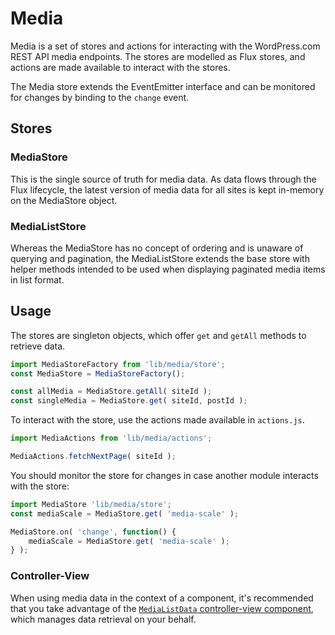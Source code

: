 Media
=====

Media is a set of stores and actions for interacting with the WordPress.com REST API media endpoints. The stores are modelled as Flux stores, and actions are made available to interact with the stores.

The Media store extends the EventEmitter interface and can be monitored for changes by binding to the `change` event.

## Stores

### MediaStore

This is the single source of truth for media data. As data flows through the Flux lifecycle, the latest version of media data for all sites is kept in-memory on the MediaStore object.

### MediaListStore

Whereas the MediaStore has no concept of ordering and is unaware of querying and pagination, the MediaListStore extends the base store with helper methods intended to be used when displaying paginated media items in list format.

## Usage

The stores are singleton objects, which offer `get` and `getAll` methods to retrieve data.

```js
import MediaStoreFactory from 'lib/media/store';
const MediaStore = MediaStoreFactory();

const allMedia = MediaStore.getAll( siteId );
const singleMedia = MediaStore.get( siteId, postId );
```

To interact with the store, use the actions made available in `actions.js`.

```js
import MediaActions from 'lib/media/actions';

MediaActions.fetchNextPage( siteId );
```

You should monitor the store for changes in case another module interacts with the store:

```js
import MediaStore 'lib/media/store';
const mediaScale = MediaStore.get( 'media-scale' );

MediaStore.on( 'change', function() {
	mediaScale = MediaStore.get( 'media-scale' );
} );
```

### Controller-View

When using media data in the context of a component, it's recommended that you take advantage of the [`MediaListData` controller-view component](../../components/data/media-list-data/), which manages data retrieval on your behalf.
